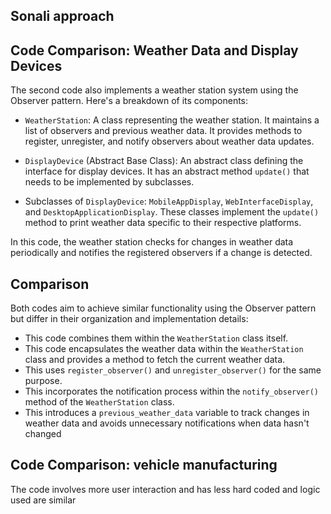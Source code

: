 ## Sonali approach 

## Code Comparison: Weather Data and Display Devices


The second code also implements a weather station system using the Observer pattern. Here's a breakdown of its components:

- `WeatherStation`: A class representing the weather station. It maintains a list of observers and previous weather data. It provides methods to register, unregister, and notify observers about weather data updates.

- `DisplayDevice` (Abstract Base Class): An abstract class defining the interface for display devices. It has an abstract method `update()` that needs to be implemented by subclasses.

- Subclasses of `DisplayDevice`: `MobileAppDisplay`, `WebInterfaceDisplay`, and `DesktopApplicationDisplay`. These classes implement the `update()` method to print weather data specific to their respective platforms.

In this code, the weather station checks for changes in weather data periodically and notifies the registered observers if a change is detected.

## Comparison

Both codes aim to achieve similar functionality using the Observer pattern but differ in their organization and implementation details:

- This code combines them within the `WeatherStation` class itself.
- This code encapsulates the weather data within the `WeatherStation` class and provides a method to fetch the current weather data.
- This uses `register_observer()` and `unregister_observer()` for the same purpose.
- This incorporates the notification process within the `notify_observer()` method of the `WeatherStation` class.
- This introduces a `previous_weather_data` variable to track changes in weather data and avoids unnecessary notifications when data hasn't changed

## Code Comparison: vehicle manufacturing
The code involves more user interaction and has less hard coded and logic used are similar
